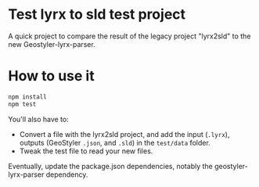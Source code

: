 # Test lyrx to sld test project
A quick project to compare the result of the legacy project
"lyrx2sld" to the new Geostyler-lyrx-parser.

# How to use it

```bash
npm install
npm test
```

You'll also have to:
 - Convert a file with the lyrx2sld project, and add the input (`.lyrx`), outputs (GeoStyler `.json`, and `.sld`) in
   the `test/data` folder.
 - Tweak the test file to read your new files.

Eventually, update the package.json dependencies, notably the geostyler-lyrx-parser dependency.